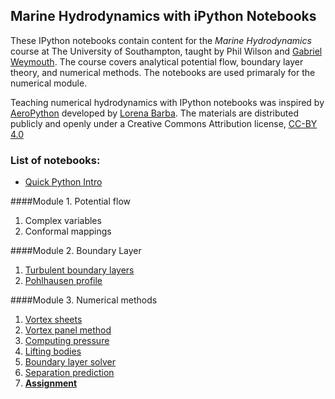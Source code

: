 
## Marine Hydrodynamics with iPython Notebooks

These IPython notebooks contain content for the *Marine Hydrodynamics* course at The University of Southampton, taught by Phil Wilson and [Gabriel Weymouth](http://www.southampton.ac.uk/engineering/about/staff/gdw1d12.page). The course covers analytical potential flow, boundary layer theory, and numerical methods. The notebooks are used primaraly for the numerical module. 

Teaching numerical hydrodynamics with IPython notebooks was inspired by [AeroPython](https://github.com/barbagroup/AeroPython) developed by [Lorena Barba](http://lorenabarba.com/). The materials are distributed publicly and openly under a Creative Commons Attribution license, [CC-BY 4.0](https://creativecommons.org/licenses/by/4.0/)

### List of notebooks:

* [Quick Python Intro](http://nbviewer.ipython.org/urls/github.com/weymouth/MarineHydro/blob/master/lessons/0_0_QuickPythonIntro.ipynb)

####Module 1. Potential flow 
1. Complex variables
2. Conformal mappings

####Module 2. Boundary Layer

1. [Turbulent boundary layers](http://nbviewer.ipython.org/urls/github.com/weymouth/MarineHydro/blob/master/lessons/2_3_TurbulentBoundaryLayer.ipynb)
1. [Pohlhausen profile](http://nbviewer.ipython.org/urls/github.com/weymouth/MarineHydro/blob/master/lessons/2_4_Pohlhausen.ipynb)

####Module 3. Numerical methods

1. [Vortex sheets](http://nbviewer.ipython.org/urls/github.com/weymouth/MarineHydro/blob/master/lessons/3_1_VortexSheet.ipynb)
1. [Vortex panel method](http://nbviewer.ipython.org/urls/github.com/weymouth/MarineHydro/blob/master/lessons/3_2_VortexPanelMethod.ipynb)
1. [Computing pressure](http://nbviewer.ipython.org/urls/github.com/weymouth/MarineHydro/blob/master/lessons/3_3_Pressure.ipynb)
1. [Lifting bodies](http://nbviewer.ipython.org/urls/github.com/weymouth/MarineHydro/blob/master/lessons/3_4_LiftingBodies.ipynb)
1. [Boundary layer solver](http://nbviewer.ipython.org/urls/github.com/weymouth/MarineHydro/blob/master/lessons/3_5_BoundaryLayerSolver.ipynb)
1. [Separation prediction](http://nbviewer.ipython.org/urls/github.com/weymouth/MarineHydro/blob/master/lessons/3_6_SeparationPrediction.ipynb)
1. [**Assignment**](http://nbviewer.ipython.org/urls/github.com/weymouth/MarineHydro/blob/master/lessons/Assignment.ipynb)
